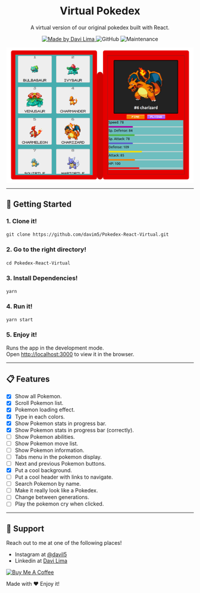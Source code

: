 <h1 align="center">
Virtual Pokedex
</h1>
<p align="center">A virtual version of our original pokedex built with React.</p>

<p align="center">
<a href="https://github.com/davim5">
    <img alt="Made by Davi Lima" src="https://img.shields.io/badge/made%20by-Davi%20Lima-brightgreen?style=plastic">
</a>

<img alt="GitHub" src="https://img.shields.io/github/license/davim5/Pokedex-React-Virtual?style=plastic">

<img alt="Maintenance" src="https://img.shields.io/maintenance/yes/2022?style=plastic">
</p>

<img src="/images/print_today.png" alt="printscreen from the project" style="width:600px; display: block; margin: 0 auto"/>

---

## 🚀 Getting Started

### 1. Clone it!

  ```git clone https://github.com/davim5/Pokedex-React-Virtual.git```

### 2. Go to the right directory!

  ```cd Pokedex-React-Virtual```

### 3. Install Dependencies!

  ```yarn```

### 4. Run it!

  ```yarn start```

### 5. Enjoy it!

Runs the app in the development mode.<br />
Open [http://localhost:3000](http://localhost:3000) to view it in the browser.

---

## 📋 Features

- [x] Show all Pokemon.
- [x] Scroll Pokemon list.
- [x] Pokemon loading effect.
- [x] Type in each colors.
- [x] Show Pokemon stats in progress bar.
- [x] Show Pokemon stats in progress bar (correctly).
- [ ] Show Pokemon abilities.
- [ ] Show Pokemon move list.
- [ ] Show Pokemon information.
- [ ] Tabs menu in the pokemon display.
- [ ] Next and previous Pokemon buttons.
- [x] Put a cool background.
- [ ] Put a cool header with links to navigate.
- [ ] Search Pokemon by name.
- [ ] Make it really look like a Pokedex.
- [ ] Change between generations.
- [ ] Play the pokemon cry when clicked.

---


## 📌 Support

Reach out to me at one of the following places!

- Instagram at [@davil5](https://www.instagram.com/davil5/)
- Linkedin at [Davi Lima](https://www.linkedin.com/in/davi-lima-632b28195/)

<a href="https://www.buymeacoffee.com/davil5" target="_blank"><img src="https://cdn.buymeacoffee.com/buttons/lato-red.png" alt="Buy Me A Coffee" style="height: 44px !important;width: 180px !important;" ></a>

Made with ♥ Enjoy it!
